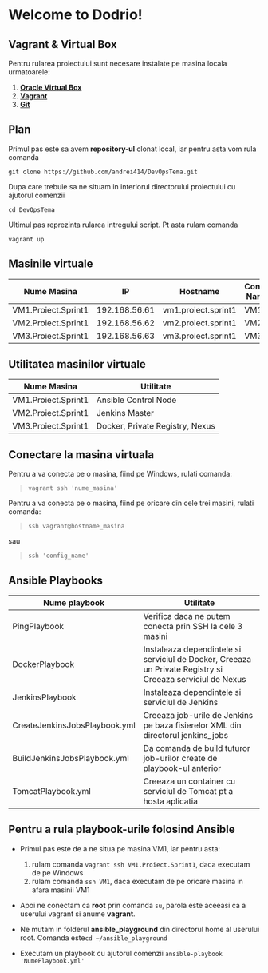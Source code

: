 # Welcome to Dodrio!

## Vagrant & Virtual Box

Pentru rularea proiectului sunt necesare instalate pe masina locala urmatoarele: 
1. **[Oracle Virtual Box](https://www.virtualbox.org/wiki/Downloads)**
2. **[Vagrant](https://www.vagrantup.com)**
3. **[Git](https://git-scm.com/downloads)**


## Plan

Primul pas este sa avem **repository-ul** clonat local, iar pentru asta vom rula comanda
```
git clone https://github.com/andrei414/DevOpsTema.git
```
Dupa care trebuie sa ne situam in interiorul directorului proiectului cu ajutorul comenzii
```
cd DevOpsTema
```
Ultimul pas reprezinta rularea intregului script. Pt asta rulam comanda
```
vagrant up
```

## Masinile virtuale

Nume Masina         | IP            | Hostname            | Config Name
--------------------| ------------- | ------------------- | -------
VM1.Proiect.Sprint1 | 192.168.56.61 | vm1.proiect.sprint1 | VM1
VM2.Proiect.Sprint1 | 192.168.56.62 | vm2.proiect.sprint1 | VM2
VM3.Proiect.Sprint1 | 192.168.56.63 | vm3.proiect.sprint1 | VM3

## Utilitatea masinilor virtuale

Nume Masina 	    | Utilitate
--------------------| -------------
VM1.Proiect.Sprint1 | Ansible Control Node
VM2.Proiect.Sprint1 | Jenkins Master
VM3.Proiect.Sprint1 | Docker, Private Registry, Nexus


## Conectare la masina virtuala

Pentru a va conecta pe o masina, fiind pe Windows, rulati comanda:
> ```
> vagrant ssh 'nume_masina'
> ```
Pentru a va conecta pe o masina, fiind pe oricare din cele trei masini, rulati comanda:
> ``` 
> ssh vagrant@hostname_masina
> ```
sau
> ``` 
> ssh 'config_name' 
> ```
  
## Ansible Playbooks

Nume playbook	                | Utilitate
------------------------------- | ----------
PingPlaybook			        | Verifica daca ne putem conecta prin SSH la cele 3 masini
DockerPlaybook			        | Instaleaza dependintele si serviciul de Docker, Creeaza un Private Registry si Creeaza serviciul de Nexus
JenkinsPlaybook			        | Instaleaza dependintele si serviciul de Jenkins
CreateJenkinsJobsPlaybook.yml	| Creeaza job-urile de Jenkins pe baza fisierelor XML din directorul jenkins_jobs
BuildJenkinsJobsPlaybook.yml	| Da comanda de build tuturor job-urilor create de playbook-ul anterior
TomcatPlaybook.yml		        | Creeaza un container cu serviciul de Tomcat pt a hosta aplicatia
  
## Pentru a rula playbook-urile folosind Ansible

- Primul pas este de a ne situa pe masina VM1, iar pentru asta:
	1. rulam comanda ``` vagrant ssh VM1.Proiect.Sprint1 ```, daca executam de pe Windows
	2. rulam comanda ``` ssh VM1 ```, daca executam de pe oricare masina in afara masinii VM1

- Apoi ne conectam ca **root** prin comanda ``` su ```, parola este aceeasi ca a userului vagrant si anume **vagrant**.

- Ne mutam in folderul **ansible_playground** din directorul home al userului root.
Comanda este``` cd ~/ansible_playground ```

- Executam un playbook cu ajutorul comenzii ``` ansible-playbook 'NumePlaybook.yml' ```
